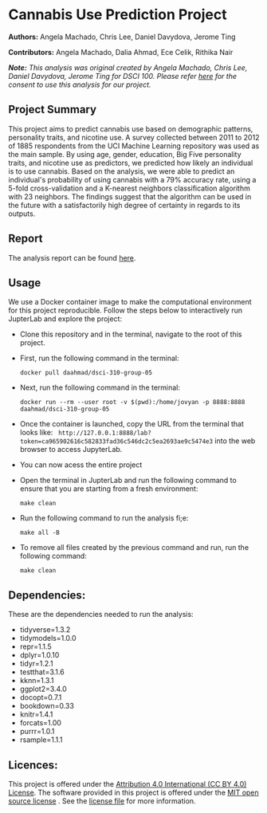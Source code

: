 # **Cannabis Use Prediction Project**
 __Authors:__ Angela Machado, Chris Lee, Daniel Davydova, Jerome Ting

__Contributors:__ Angela Machado, Dalia Ahmad, Ece Celik, Rithika Nair

___Note:__ This analysis was original created by Angela Machado, Chris Lee, Daniel Davydova, Jerome Ting for DSCI 100. Please refer [here](/consent/consent.png) for the consent to use this analysis for our project._
&nbsp;

## **Project Summary** ##
This project aims to predict cannabis use based on demographic patterns, personality traits, and nicotine use. A survey collected between 2011 to 2012 of 1885 respondents from the UCI Machine Learning repository was used as the main sample. By using age, gender, education, Big Five personality traits, and nicotine use as predictors, we predicted how likely an individual is to use cannabis. Based on the analysis, we were able to predict an individual's probability of using cannabis with a 79% accuracy rate, using a 5-fold cross-validation and a K-nearest neighbors classification algorithm with 23 neighbors. The findings suggest that the algorithm can be used in the future with a satisfactorily high degree of certainty in regards to its outputs.


## **Report** ##

The analysis report can be found [here](/doc/Cannabis_Use_Prediction_Analysis.html).


## **Usage** ##

We use a Docker container image to make the computational environment for this project reproducible. Follow the steps below to interactively run JupterLab and explore the project:

- Clone this repository and in the terminal, navigate to the root of this project. 
- First, run the following command in the terminal:

   ```
   docker pull daahmad/dsci-310-group-05
   ```
  
- Next, run the following command in the terminal: 

   ```
   docker run --rm --user root -v $(pwd):/home/jovyan -p 8888:8888 daahmad/dsci-310-group-05
   ```

- Once the container is launched, copy the URL from the terminal that looks like: 
``` http://127.0.0.1:8888/lab?token=ca965902616c582833fad36c546dc2c5ea2693ae9c5474e3``` 
into the web browser to access JupyterLab.

- You can now acess the entire project

- Open the terminal in JupterLab and run the following command to ensure that you are starting from a fresh environment: 

  ```
  make clean
  ```
  
- Run the following command to run the analysis fi;e: 

  ```
  make all -B
  ```
  
- To remove all files created by the previous command and run, run the following command:

  ```
  make clean
  ```

## __Dependencies:__

These are the dependencies needed to run the analysis:
- tidyverse=1.3.2
- tidymodels=1.0.0 
- repr=1.1.5
- dplyr=1.0.10
- tidyr=1.2.1
- testthat=3.1.6
- kknn=1.3.1
- ggplot2=3.4.0
- docopt=0.7.1
- bookdown=0.33
- knitr=1.4.1
- forcats=1.00
- purrr=1.0.1
- rsample=1.1.1


## **Licences:** ##
This project is offered under the [Attribution 4.0 International (CC BY 4.0) License](https://creativecommons.org/licenses/by/4.0/). The software provided in this project is offered under the [MIT open source license](https://opensource.org/license/mit/) . See the [license file](/LICENSE.md) for more information.


